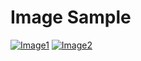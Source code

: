# Image Sample

[![Image1](https://gyazo.com/7ba671f16f0baa6420b9ac6ec1fdb35b/raw)](https://gyazo.com/7ba671f16f0baa6420b9ac6ec1fdb35b)
[![Image2](https://gyazo.com/7ba671f16f0baa6420b9ac6ec1fdb35b/raw)](https://gyazo.com/7ba671f16f0baa6420b9ac6ec1fdb35b)
